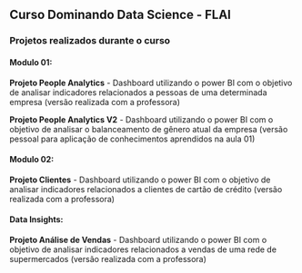 ## Curso Dominando Data Science - FLAI

### Projetos realizados durante o curso

#### Modulo 01: 
**Projeto People Analytics** - Dashboard utilizando o power BI com o objetivo de analisar indicadores relacionados a pessoas de uma determinada empresa (versão realizada com a professora)

**Projeto People Analytics V2** - Dashboard utilizando o power BI com o objetivo de analisar o balanceamento de gênero atual da empresa (versão pessoal para aplicação de conhecimentos aprendidos na aula 01)

#### Modulo 02:
**Projeto Clientes** - Dashboard utilizando o power BI com o objetivo de analisar indicadores relacionados a clientes de cartão de crédito (versão realizada com a professora)

#### Data Insights:
**Projeto Análise de Vendas** - Dashboard utilizando o power BI com o objetivo de analisar indicadores relacionados a vendas de uma rede de supermercados (versão realizada com a professora)
